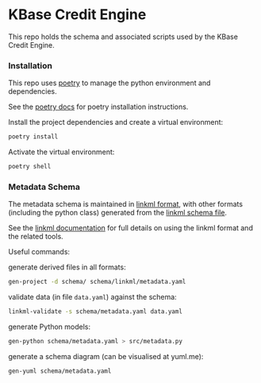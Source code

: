 # KBase Credit Engine

This repo holds the schema and associated scripts used by the KBase Credit Engine.


### Installation

This repo uses [poetry](https://python-poetry.org/) to manage the python environment and dependencies.

See the [poetry docs](https://python-poetry.org/docs/) for poetry installation instructions.

Install the project dependencies and create a virtual environment:

```sh
poetry install
```

Activate the virtual environment:

```sh
poetry shell
```


### Metadata Schema

The metadata schema is maintained in [linkml format](https://linkml.io), with other formats (including the python class) generated from the [linkml schema file](schema/kbase/linkml/metadata.yaml).

See the [linkml documentation](https://linkml.io/linkml/index.html) for full details on using the linkml format and the related tools.

Useful commands:

generate derived files in all formats:
```sh
gen-project -d schema/ schema/linkml/metadata.yaml
```

validate data (in file `data.yaml`) against the schema:
```sh
linkml-validate -s schema/metadata.yaml data.yaml
```

generate Python models:
```sh
gen-python schema/metadata.yaml > src/metadata.py
```

generate a schema diagram (can be visualised at yuml.me):
```sh
gen-yuml schema/metadata.yaml
```

